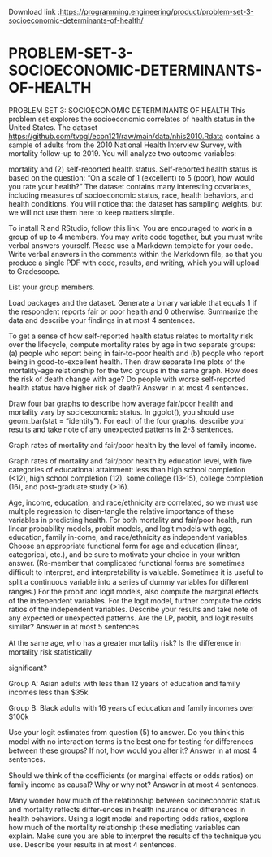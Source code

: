 Download link :https://programming.engineering/product/problem-set-3-socioeconomic-determinants-of-health/

# PROBLEM-SET-3-SOCIOECONOMIC-DETERMINANTS-OF-HEALTH
PROBLEM SET 3: SOCIOECONOMIC DETERMINANTS OF HEALTH
This problem set explores the socioeconomic correlates of health status in the United States. The dataset https://github.com/tvogl/econ121/raw/main/data/nhis2010.Rdata contains a sample of adults from the 2010 National Health Interview Survey, with mortality follow-up to 2019. You will analyze two outcome variables:

mortality and (2) self-reported health status. Self-reported health status is based on the question: “On a scale of 1 (excellent) to 5 (poor), how would you rate your health?” The dataset contains many interesting covariates, including measures of socioeconomic status, race, health behaviors, and health conditions. You will notice that the dataset has sampling weights, but we will not use them here to keep matters simple.

To install R and RStudio, follow this link. You are encouraged to work in a group of up to 4 members. You may write code together, but you must write verbal answers yourself. Please use a Markdown template for your code. Write verbal answers in the comments within the Markdown file, so that you produce a single PDF with code, results, and writing, which you will upload to Gradescope.

List your group members.

Load packages and the dataset. Generate a binary variable that equals 1 if the respondent reports fair or poor health and 0 otherwise. Summarize the data and describe your findings in at most 4 sentences.

To get a sense of how self-reported health status relates to mortality risk over the lifecycle, compute mortality rates by age in two separate groups: (a) people who report being in fair-to-poor health and (b) people who report being in good-to-excellent health. Then draw separate line plots of the mortality-age relationship for the two groups in the same graph. How does the risk of death change with age? Do people with worse self-reported health status have higher risk of death? Answer in at most 4 sentences.

Draw four bar graphs to describe how average fair/poor health and mortality vary by socioeconomic status. In ggplot(), you should use geom_bar(stat = “identity”). For each of the four graphs, describe your results and take note of any unexpected patterns in 2-3 sentences.

Graph rates of mortality and fair/poor health by the level of family income.

Graph rates of mortality and fair/poor health by education level, with five categories of educational attainment: less than high school completion (<12), high school completion (12), some college (13-15), college completion (16), and post-graduate study (>16).

Age, income, education, and race/ethnicity are correlated, so we must use multiple regression to disen-tangle the relative importance of these variables in predicting health. For both mortality and fair/poor health, run linear probability models, probit models, and logit models with age, education, family in-come, and race/ethnicity as independent variables. Choose an appropriate functional form for age and education (linear, categorical, etc.), and be sure to motivate your choice in your written answer. (Re-member that complicated functional forms are sometimes diﬃcult to interpret, and interpretability is valuable. Sometimes it is useful to split a continuous variable into a series of dummy variables for diﬀerent ranges.) For the probit and logit models, also compute the marginal eﬀects of the independent variables. For the logit model, further compute the odds ratios of the independent variables. Describe your results and take note of any expected or unexpected patterns. Are the LP, probit, and logit results similar? Answer in at most 5 sentences.

At the same age, who has a greater mortality risk? Is the diﬀerence in mortality risk statistically

significant?

Group A: Asian adults with less than 12 years of education and family incomes less than $35k

Group B: Black adults with 16 years of education and family incomes over $100k

Use your logit estimates from question (5) to answer. Do you think this model with no interaction terms is the best one for testing for diﬀerences between these groups? If not, how would you alter it? Answer in at most 4 sentences.

Should we think of the coeﬃcients (or marginal eﬀects or odds ratios) on family income as causal? Why or why not? Answer in at most 4 sentences.

Many wonder how much of the relationship between socioeconomic status and mortality reflects diﬀer-ences in health insurance or diﬀerences in health behaviors. Using a logit model and reporting odds ratios, explore how much of the mortality relationship these mediating variables can explain. Make sure you are able to interpret the results of the technique you use. Describe your results in at most 4 sentences.
